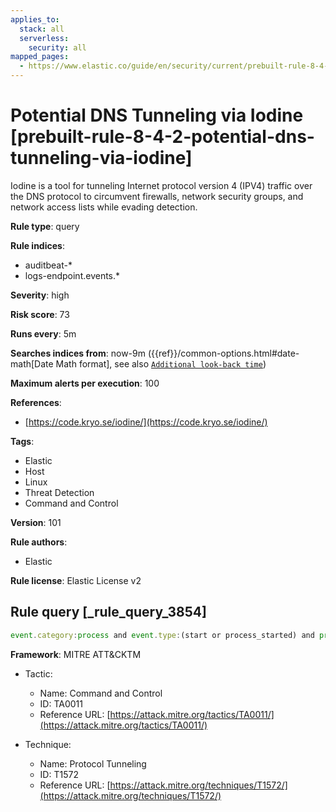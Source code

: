 ```yaml
---
applies_to:
  stack: all
  serverless:
    security: all
mapped_pages:
  - https://www.elastic.co/guide/en/security/current/prebuilt-rule-8-4-2-potential-dns-tunneling-via-iodine.html
---
```


# Potential DNS Tunneling via Iodine [prebuilt-rule-8-4-2-potential-dns-tunneling-via-iodine]

Iodine is a tool for tunneling Internet protocol version 4 (IPV4) traffic over the DNS protocol to circumvent firewalls, network security groups, and network access lists while evading detection.

**Rule type**: query

**Rule indices**:

* auditbeat-*
* logs-endpoint.events.*

**Severity**: high

**Risk score**: 73

**Runs every**: 5m

**Searches indices from**: now-9m ({{ref}}/common-options.html#date-math[Date Math format], see also [`Additional look-back time`](docs-content://solutions/security/detect-and-alert/create-detection-rule.md#rule-schedule))

**Maximum alerts per execution**: 100

**References**:

* [https://code.kryo.se/iodine/](https://code.kryo.se/iodine/)

**Tags**:

* Elastic
* Host
* Linux
* Threat Detection
* Command and Control

**Version**: 101

**Rule authors**:

* Elastic

**Rule license**: Elastic License v2

## Rule query [_rule_query_3854]

```js
event.category:process and event.type:(start or process_started) and process.name:(iodine or iodined)
```

**Framework**: MITRE ATT&CKTM

* Tactic:

    * Name: Command and Control
    * ID: TA0011
    * Reference URL: [https://attack.mitre.org/tactics/TA0011/](https://attack.mitre.org/tactics/TA0011/)

* Technique:

    * Name: Protocol Tunneling
    * ID: T1572
    * Reference URL: [https://attack.mitre.org/techniques/T1572/](https://attack.mitre.org/techniques/T1572/)



